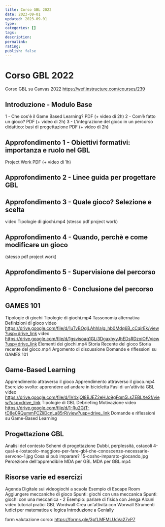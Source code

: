 ```yaml
---
title: Corso GBL 2022
date: 2023-09-01
updated: 2023-09-01
type: 
categories: []
tags:
description: 
permalink: 
rating: 
publish: false
---
```

# Corso GBL 2022

Corso GBL su Canvas 2022 https://wef.instructure.com/courses/239

## Introduzione - Modulo Base
1 - Che cos'è il Game Based Learning? PDF (+ video di 2h)
2 - Com’è fatto un gioco? PDF (+ video di 2h)
3 - L’integrazione del gioco in un percorso didattico: basi di progettazione PDF (+ video di 2h)

## Approfondimento 1 - Obiettivi formativi: importanza e ruolo nel GBL
Project Work PDF (+ video di 1h)
## Approfondimento 2 - Linee guida per progettare GBL
## Approfondimento 3 - Quale gioco? Selezione e scelta
video Tipologie di giochi.mp4
 (stesso pdf project work)
## Approfondimento 4 - Quando, perchè e come modificare un gioco
 (stesso pdf project work)
## Approfondimento 5 - Supervisione del percorso
## Approfondimento 6 - Conclusione del percorso

## GAMES 101
Tipologie di giochi
Tipologie di giochi.mp4
Tassonomia alternativa
Definizioni di gioco
video https://drive.google.com/file/d/1uTvBOglLAhhIalg_hb0Mdq6B_cCqirEk/view?usp=drive_link
video https://drive.google.com/file/d/1gsvisoaq1GLi3DgaxhyyJhEDsRDzoiOF/view?usp=drive_link
Elementi dei giochi.mp4
Storia Recente del gioco
Storia recente del gioco.mp4
Argomento di discussione
Domande e riflessioni su GAMES 101

## Game-Based Learning
Apprendimento attraverso il gioco
Apprendimento attraverso il gioco.mp4
Esercizio svolto: apprendere ad andare in bicicletta
Fasi di un'attività GBL
video https://drive.google.com/file/d/1V4xjQl8BJEZ2eHJo9gFqm5LsZEBLXeSf/view?usp=drive_link
Tipologie di GBL
Debriefing
Motivazione
video https://drive.google.com/file/d/1-Ru2GtT-tD8e0RQummFCZliDcnLa85rR/view?usp=drive_link
Domande e riflessioni su Game-Based Learning

## Progettazione GBL
Analisi del contesto
Schemi di progettazione
Dubbi, perplessità, ostacoli
4-qual-e-lostacolo-maggiore-per-fare-gbl-che-conoscenze-necessarie-servono-1.jpg
Cosa si può imparare?
15-cosho-imparato-giocando.jpg
Percezione dell'apprendibile
MDA per GBL
MDA per GBL.mp4

## Risorse varie ed esercizi
Agenda Digitale sui videogiochi a scuola
Esempio di Escape Room
Aggiungere meccaniche di gioco
Spunti: giochi con una meccanica
Spunti: giochi con una meccanica - 2
Esempio: parlare di fisica con Jenga
Alcuni video tutorial pratici GBL
Wordwall
Crea un'attività con Worwall
Strumenti ludici per matematica e logica
Introduzione a Genially

form valutazione corso:
https://forms.gle/3pfLMFMLUcVa27vP7

